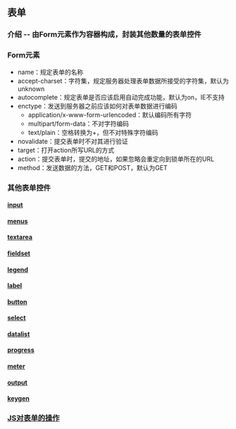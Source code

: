 ## 表单

### 介绍 -- 由Form元素作为容器构成，封装其他数量的表单控件

### Form元素

* name：规定表单的名称
* accept-charset：字符集，规定服务器处理表单数据所接受的字符集，默认为unknown
* autocomplete：规定表单是否应该启用自动完成功能，默认为on，IE不支持
* enctype：发送到服务器之前应该如何对表单数据进行编码
  * application/x-www-form-urlencoded：默认编码所有字符
  * multipart/form-data：不对字符编码
  * text/plain：空格转换为+，但不对特殊字符编码
* novalidate：提交表单时不对其进行验证
* target：打开action所写URL的方式
* action：提交表单时，提交的地址，如果忽略会重定向到锁单所在的URL
* method：发送数据的方法，GET和POST，默认为GET

### 其他表单控件

#### [input](/HTML/label/form/form_input.md)

#### [menus](/HTML/label/form/form_menus.md)

#### [textarea](/HTML/label/form/form_textarea.md)

#### [fieldset](/HTML/label/form/form_fieldset.md)

#### [legend](/HTML/label/form/form_legend.md)

#### [label](/HTML/label/form/form_label.md)

#### [button](/HTML/label/form/form_button.md)

#### [select](/HTML/label/form/form_select.md)

#### [datalist](/HTML/label/form/form_datalist.md)

#### [progress](/HTML/label/form/form_progress.md)

#### [meter](/HTML/label/form/form_meter.md)

#### [output](/HTML/label/form/form_output.md)

#### [keygen](/HTML/label/form/form_keygen.md)

### [JS对表单的操作](/JS/js_form.md)

### 



